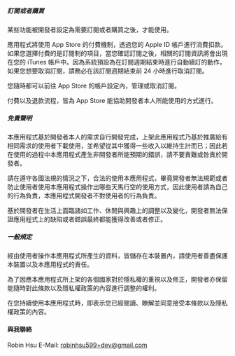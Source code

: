 

##### 訂閱或者購買

某些功能被開發者設定為需要訂閱或者購買之後，才能使用。

應用程式將使用 App Store 的付費機制，透過您的 Apple ID 帳戶進行消費扣款。如果您選擇付費的是訂閱制的項目，當您確認訂閱之後，相關的訂閱資訊將會出現在您的 iTunes 帳戶中。因為系統預設為在訂閱週期結束時進行自動續訂的動作，如果您想要取消訂閱，請務必在該訂閱週期結束前 24 小時進行取消訂閱。

您隨時都可以前往 App Store 的帳戶設定內，管理或取消訂閱。

付費以及退款流程，皆為 App Store 能協助開發者本人所能使用的方式進行。


##### 免責聲明

本應用程式基於開發者本人的需求自行開發完成，上架此應用程式乃基於推廣給有相同需求的使用者下載使用，並希望從其中獲得一些收入以維持生計而已；因此若在使用的過程中本應用程式產生非開發者所能預期的錯誤，請不要責難或咎責於開發者。

請在遵守各國法規的情況之下，合法的使用本應用程式，畢竟開發者無法規範或者防止使用者使用本應用程式操作出哪些天馬行空的使用方式，因此使用者請為自己的行為負責，本應用程式開發者不對使用者的行為負責。

基於開發者在生活上面臨諸如工作、休閒與興趣上的調整以及變化，開發者無法保證應用程式上的缺陷或者錯誤最終都能獲得改善或者修正。


##### 一般規定

經由使用者操作本應用程式所產生的資料，皆儲存在本裝置內，請使用者善盡保護本裝置以及本應用程式的責任。

為了因應本應用程式所上架的各個國家對於隱私權的重視以及修正，開發者亦保留能隨時對此條款以及隱私權政策的內容進行調整的權利。

在您持續使用本應用程式時，即表示您已經閱讀、瞭解並同意接受本條款以及隱私權政策的內容。

#### 與我聯絡

Robin Hsu
E-Mail: robinhsu599+dev@gmail.com
